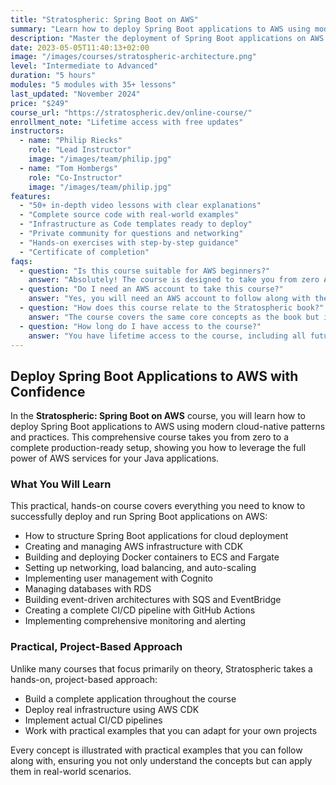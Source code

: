```yaml
---
title: "Stratospheric: Spring Boot on AWS"
summary: "Learn how to deploy Spring Boot applications to AWS using modern cloud-native patterns and practices"
description: "Master the deployment of Spring Boot applications on AWS with hands-on lessons covering containerization, infrastructure as code, CI/CD pipelines, and cloud-native best practices"
date: 2023-05-05T11:40:13+02:00
image: "/images/courses/stratospheric-architecture.png"
level: "Intermediate to Advanced"
duration: "5 hours"
modules: "5 modules with 35+ lessons"
last_updated: "November 2024"
price: "$249"
course_url: "https://stratospheric.dev/online-course/"
enrollment_note: "Lifetime access with free updates"
instructors:
  - name: "Philip Riecks"
    role: "Lead Instructor"
    image: "/images/team/philip.jpg"
  - name: "Tom Hombergs"
    role: "Co-Instructor"
    image: "/images/team/philip.jpg"
features:
  - "50+ in-depth video lessons with clear explanations"
  - "Complete source code with real-world examples"
  - "Infrastructure as Code templates ready to deploy"
  - "Private community for questions and networking"
  - "Hands-on exercises with step-by-step guidance"
  - "Certificate of completion"
faqs:
  - question: "Is this course suitable for AWS beginners?"
    answer: "Absolutely! The course is designed to take you from zero AWS knowledge to successfully deploying Spring Boot applications in production. We start with the fundamentals and gradually build up to more advanced concepts."
  - question: "Do I need an AWS account to take this course?"
    answer: "Yes, you will need an AWS account to follow along with the practical exercises. We will guide you through setting up a free tier account, and all examples are designed to minimize costs. Most exercises can be completed within the AWS free tier limits."
  - question: "How does this course relate to the Stratospheric book?"
    answer: "The course covers the same core concepts as the book but in a video format with additional hands-on exercises. The course is perfect for visual learners who prefer to see the concepts in action. Many students use both resources together - the course for guided implementation and the book as a comprehensive reference."
  - question: "How long do I have access to the course?"
    answer: "You have lifetime access to the course, including all future updates and improvements. Once you purchase the course, it is yours forever."
---
```


## Deploy Spring Boot Applications to AWS with Confidence

In the **Stratospheric: Spring Boot on AWS** course, you will learn how to deploy Spring Boot applications to AWS using modern cloud-native patterns and practices. This comprehensive course takes you from zero to a complete production-ready setup, showing you how to leverage the full power of AWS services for your Java applications.

### What You Will Learn

This practical, hands-on course covers everything you need to know to successfully deploy and run Spring Boot applications on AWS:

- How to structure Spring Boot applications for cloud deployment
- Creating and managing AWS infrastructure with CDK
- Building and deploying Docker containers to ECS and Fargate
- Setting up networking, load balancing, and auto-scaling
- Implementing user management with Cognito
- Managing databases with RDS
- Building event-driven architectures with SQS and EventBridge
- Creating a complete CI/CD pipeline with GitHub Actions
- Implementing comprehensive monitoring and alerting

### Practical, Project-Based Approach

Unlike many courses that focus primarily on theory, Stratospheric takes a hands-on, project-based approach:

- Build a complete application throughout the course
- Deploy real infrastructure using AWS CDK
- Implement actual CI/CD pipelines
- Work with practical examples that you can adapt for your own projects

Every concept is illustrated with practical examples that you can follow along with, ensuring you not only understand the concepts but can apply them in real-world scenarios.
